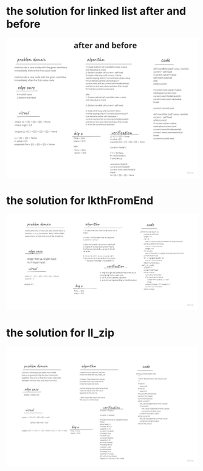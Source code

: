 # the solution for linked list after and before


![array-binary-search](afterandbefroe.jpg)


# the solution for lkthFromEnd

![ll.kthFromEnd](kkk.jpg)




# the solution for ll_zip


![array-binary-search](zip.jpg)


